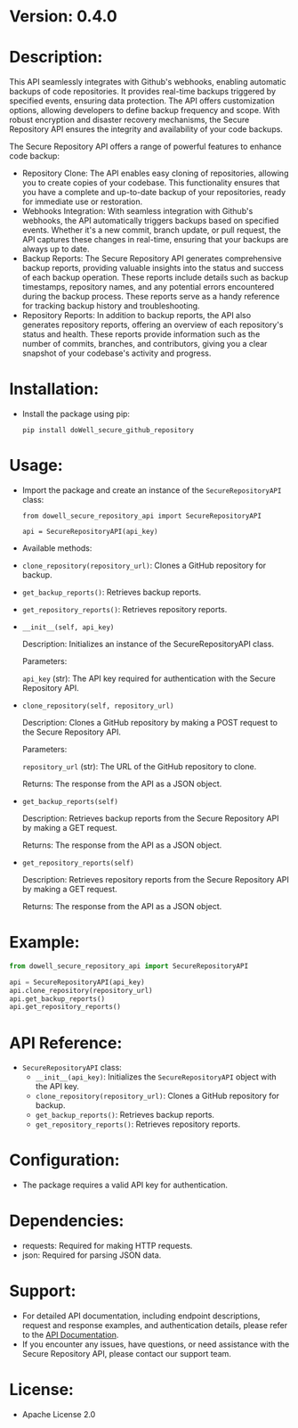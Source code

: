 # Version: 0.4.0
# Description:
    
This API seamlessly integrates with Github's webhooks, enabling automatic backups of code repositories. It provides real-time backups triggered by specified events, ensuring data protection. The API offers customization options, allowing developers to define backup frequency and scope. With robust encryption and disaster recovery mechanisms, the Secure Repository API ensures the integrity and availability of your code backups.

The Secure Repository API offers a range of powerful features to enhance code backup:

- Repository Clone: The API enables easy cloning of repositories, allowing you to create copies of your codebase. This functionality ensures that you have a complete and up-to-date backup of your repositories, ready for immediate use or restoration.
- Webhooks Integration: With seamless integration with Github's webhooks, the API automatically triggers backups based on specified events. Whether it's a new commit, branch update, or pull request, the API captures these changes in real-time, ensuring that your backups are always up to date.
- Backup Reports: The Secure Repository API generates comprehensive backup reports, providing valuable insights into the status and success of each backup operation. These reports include details such as backup timestamps, repository names, and any potential errors encountered during the backup process. These reports serve as a handy reference for tracking backup history and troubleshooting.
- Repository Reports: In addition to backup reports, the API also generates repository reports, offering an overview of each repository's status and health. These reports provide information such as the number of commits, branches, and contributors, giving you a clear snapshot of your codebase's activity and progress.
# Installation:
- Install the package using pip: 
    
    `pip install doWell_secure_github_repository`
        
# Usage:
- Import the package and create an instance of the `SecureRepositoryAPI` class:
    
    `from dowell_secure_repository_api import SecureRepositoryAPI`
    
    `api = SecureRepositoryAPI(api_key)`
    
        
- Available methods:
- `clone_repository(repository_url)`: Clones a GitHub repository for backup.
- `get_backup_reports()`: Retrieves backup reports.
- `get_repository_reports()`: Retrieves repository reports.
- `__init__(self, api_key)`
    
    Description: Initializes an instance of the SecureRepositoryAPI class.
    
    Parameters:
    
    `api_key` (str): The API key required for authentication with the Secure Repository API.
- `clone_repository(self, repository_url)`
    
    Description: Clones a GitHub repository by making a POST request to the Secure Repository API.
    
    Parameters:
    
    `repository_url` (str): The URL of the GitHub repository to clone.
    
    Returns: The response from the API as a JSON object.
    
- `get_backup_reports(self)`
    
    Description: Retrieves backup reports from the Secure Repository API by making a      GET request.
    
    Returns: The response from the API as a JSON object.
    
- `get_repository_reports(self)`
    
    Description: Retrieves repository reports from the Secure Repository API by making a GET request.
    
    Returns: The response from the API as a JSON object.
            
# Example:
    
```python
from dowell_secure_repository_api import SecureRepositoryAPI

api = SecureRepositoryAPI(api_key)
api.clone_repository(repository_url)
api.get_backup_reports()
api.get_repository_reports()

```
    
# API Reference:
- `SecureRepositoryAPI` class:
    - `__init__(api_key)`: Initializes the `SecureRepositoryAPI` object with the API key.
    - `clone_repository(repository_url)`: Clones a GitHub repository for backup.
    - `get_backup_reports()`: Retrieves backup reports.
    - `get_repository_reports()`: Retrieves repository reports.
# Configuration:
- The package requires a valid API key for authentication.
# Dependencies:
- requests: Required for making HTTP requests.
- json: Required for parsing JSON data.
# Support:
- For detailed API documentation, including endpoint descriptions, request and response examples, and authentication details, please refer to the [API Documentation](https://github.com/DoWellUXLab).
- If you encounter any issues, have questions, or need assistance with the Secure Repository API, please contact our support team.
# License:
- Apache License 2.0